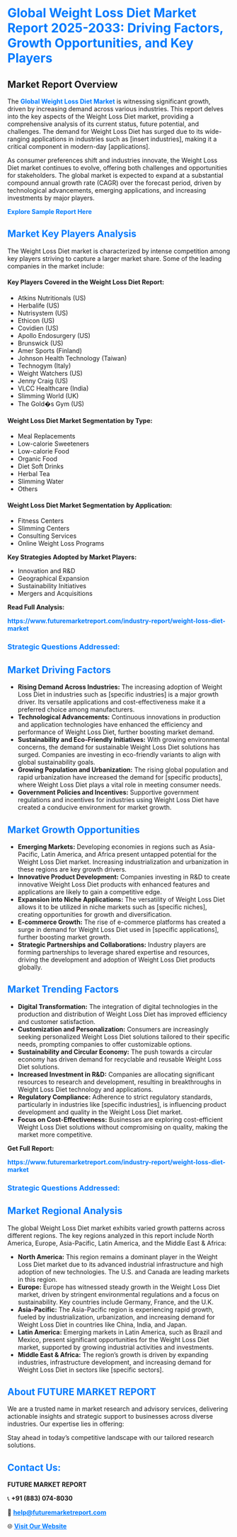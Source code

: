 <h1 style="color: #007BFF;">Global Weight Loss Diet Market Report 2025-2033: Driving Factors, Growth Opportunities, and Key Players</h1>

<section id="overview">
<h2>Market Report Overview</h2>
<p>The <a href="https://www.futuremarketreport.com/industry-report/weight-loss-diet-market" style="color: #007BFF; text-decoration: none;"><strong>Global Weight Loss Diet Market</strong></a> is witnessing significant growth, driven by increasing demand across various industries. This report delves into the key aspects of the Weight Loss Diet market, providing a comprehensive analysis of its current status, future potential, and challenges. The demand for Weight Loss Diet has surged due to its wide-ranging applications in industries such as [insert industries], making it a critical component in modern-day [applications].</p>
<p>As consumer preferences shift and industries innovate, the Weight Loss Diet market continues to evolve, offering both challenges and opportunities for stakeholders. The global market is expected to expand at a substantial compound annual growth rate (CAGR) over the forecast period, driven by technological advancements, emerging applications, and increasing investments by major players.</p>
</section>

<section id="overview">
<p><a href="https://www.futuremarketreport.com/request-sample/reportId=53604" style="color: #007BFF; text-decoration: none;"><strong>Explore Sample Report Here</strong></a></p>
</section>

<section id="key-players">
<h2 style="color: #007BFF;">Market Key Players Analysis</h2>
<p>The Weight Loss Diet market is characterized by intense competition among key players striving to capture a larger market share. Some of the leading companies in the market include:</p>
<h4>Key Players Covered in the Weight Loss Diet Report:</h4>
<ul><li>Atkins Nutritionals (US)</li><li>Herbalife (US)</li><li>Nutrisystem (US)</li><li>Ethicon (US)</li><li>Covidien (US)</li><li>Apollo Endosurgery (US)</li><li>Brunswick (US)</li><li>Amer Sports (Finland)</li><li>Johnson Health Technology (Taiwan)</li><li>Technogym (Italy)</li><li>Weight Watchers (US)</li><li>Jenny Craig (US)</li><li>VLCC Healthcare (India)</li><li>Slimming World (UK)</li><li>The Gold�s Gym (US)</li></ul>
<h4>Weight Loss Diet Market Segmentation by Type:</h4>
<ul><li>Meal Replacements</li><li>Low-calorie Sweeteners</li><li>Low-calorie Food</li><li>Organic Food</li><li>Diet Soft Drinks</li><li>Herbal Tea</li><li>Slimming Water</li><li>Others</li></ul>

<h4>Weight Loss Diet Market Segmentation by Application:</h4>
<ul><li>Fitness Centers</li><li>Slimming Centers</li><li>Consulting Services</li><li>Online Weight Loss Programs</li></ul>
<p><strong>Key Strategies Adopted by Market Players:</strong></p>
<ul>
<li>Innovation and R&D</li>
<li>Geographical Expansion</li>
<li>Sustainability Initiatives</li>
<li>Mergers and Acquisitions</li>
</ul>
</section>

<section>
<p><strong>Read Full Analysis: </strong></p><a href="https://www.futuremarketreport.com/industry-report/weight-loss-diet-market" style="color: #007BFF; text-decoration: none;"><strong>https://www.futuremarketreport.com/industry-report/weight-loss-diet-market</strong></a>
<h3 style="color: #007BFF;">Strategic Questions Addressed:</h3>
</section>

<section id="driving-factors">
<h2 style="color: #007BFF;">Market Driving Factors</h2>
<ul>
<li><strong>Rising Demand Across Industries:</strong> The increasing adoption of Weight Loss Diet in industries such as [specific industries] is a major growth driver. Its versatile applications and cost-effectiveness make it a preferred choice among manufacturers.</li>
<li><strong>Technological Advancements:</strong> Continuous innovations in production and application technologies have enhanced the efficiency and performance of Weight Loss Diet, further boosting market demand.</li>
<li><strong>Sustainability and Eco-Friendly Initiatives:</strong> With growing environmental concerns, the demand for sustainable Weight Loss Diet solutions has surged. Companies are investing in eco-friendly variants to align with global sustainability goals.</li>
<li><strong>Growing Population and Urbanization:</strong> The rising global population and rapid urbanization have increased the demand for [specific products], where Weight Loss Diet plays a vital role in meeting consumer needs.</li>
<li><strong>Government Policies and Incentives:</strong> Supportive government regulations and incentives for industries using Weight Loss Diet have created a conducive environment for market growth.</li>
</ul>
</section>

<section id="growth-opportunities">
<h2 style="color: #007BFF;">Market Growth Opportunities</h2>
<ul>
<li><strong>Emerging Markets:</strong> Developing economies in regions such as Asia-Pacific, Latin America, and Africa present untapped potential for the Weight Loss Diet market. Increasing industrialization and urbanization in these regions are key growth drivers.</li>
<li><strong>Innovative Product Development:</strong> Companies investing in R&D to create innovative Weight Loss Diet products with enhanced features and applications are likely to gain a competitive edge.</li>
<li><strong>Expansion into Niche Applications:</strong> The versatility of Weight Loss Diet allows it to be utilized in niche markets such as [specific niches], creating opportunities for growth and diversification.</li>
<li><strong>E-commerce Growth:</strong> The rise of e-commerce platforms has created a surge in demand for Weight Loss Diet used in [specific applications], further boosting market growth.</li>
<li><strong>Strategic Partnerships and Collaborations:</strong> Industry players are forming partnerships to leverage shared expertise and resources, driving the development and adoption of Weight Loss Diet products globally.</li>
</ul>
</section>

<section id="trending-factors">
<h2 style="color: #007BFF;">Market Trending Factors</h2>
<ul>
<li><strong>Digital Transformation:</strong> The integration of digital technologies in the production and distribution of Weight Loss Diet has improved efficiency and customer satisfaction.</li>
<li><strong>Customization and Personalization:</strong> Consumers are increasingly seeking personalized Weight Loss Diet solutions tailored to their specific needs, prompting companies to offer customizable options.</li>
<li><strong>Sustainability and Circular Economy:</strong> The push towards a circular economy has driven demand for recyclable and reusable Weight Loss Diet solutions.</li>
<li><strong>Increased Investment in R&D:</strong> Companies are allocating significant resources to research and development, resulting in breakthroughs in Weight Loss Diet technology and applications.</li>
<li><strong>Regulatory Compliance:</strong> Adherence to strict regulatory standards, particularly in industries like [specific industries], is influencing product development and quality in the Weight Loss Diet market.</li>
<li><strong>Focus on Cost-Effectiveness:</strong> Businesses are exploring cost-efficient Weight Loss Diet solutions without compromising on quality, making the market more competitive.</li>
</ul>
</section>

<section>
<p><strong>Get Full Report: </strong></p><a href="https://www.futuremarketreport.com/industry-report/weight-loss-diet-market" style="color: #007BFF; text-decoration: none;"><strong>https://www.futuremarketreport.com/industry-report/weight-loss-diet-market</strong></a>
<h3 style="color: #007BFF;">Strategic Questions Addressed:</h3>
</section>


<section id="regional-analysis">
<h2 style="color: #007BFF;">Market Regional Analysis</h2>
<p>The global Weight Loss Diet market exhibits varied growth patterns across different regions. The key regions analyzed in this report include North America, Europe, Asia-Pacific, Latin America, and the Middle East & Africa:</p>
<ul>
<li><strong>North America:</strong> This region remains a dominant player in the Weight Loss Diet market due to its advanced industrial infrastructure and high adoption of new technologies. The U.S. and Canada are leading markets in this region.</li>
<li><strong>Europe:</strong> Europe has witnessed steady growth in the Weight Loss Diet market, driven by stringent environmental regulations and a focus on sustainability. Key countries include Germany, France, and the U.K.</li>
<li><strong>Asia-Pacific:</strong> The Asia-Pacific region is experiencing rapid growth, fueled by industrialization, urbanization, and increasing demand for Weight Loss Diet in countries like China, India, and Japan.</li>
<li><strong>Latin America:</strong> Emerging markets in Latin America, such as Brazil and Mexico, present significant opportunities for the Weight Loss Diet market, supported by growing industrial activities and investments.</li>
<li><strong>Middle East & Africa:</strong> The region’s growth is driven by expanding industries, infrastructure development, and increasing demand for Weight Loss Diet in sectors like [specific sectors].</li>
</ul>
</section>

<footer>
<h2 style="color: #007BFF;">About FUTURE MARKET REPORT</h2>
<p>We are a trusted name in market research and advisory services, delivering actionable insights and strategic support to businesses across diverse industries. Our expertise lies in offering:</p>

<p>Stay ahead in today’s competitive landscape with our tailored research solutions.</p>

<h2 style="color: #007BFF;">Contact Us:</h2>
<p><strong>FUTURE MARKET REPORT</strong></p>
<p>📞 <strong>+91 (883) 074-8030</strong></p>
<p>📧 <strong><a href="mailto:help@futuremarketreport.com" style="color: #007BFF;">help@futuremarketreport.com</a></strong></p>
<p>🌐 <strong><a href="https://www.futuremarketreport.com/" style="color: #007BFF;">Visit Our Website</a></strong></p>
</footer>
